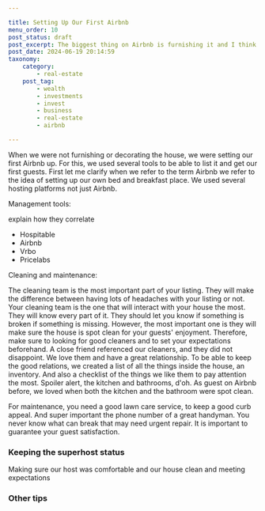 ```yaml
---

title: Setting Up Our First Airbnb
menu_order: 10
post_status: draft
post_excerpt: The biggest thing on Airbnb is furnishing it and I think we did a wonderful job.
post_date: 2024-06-19 20:14:59
taxonomy:
    category:
        - real-estate
    post_tag:
        - wealth
        - investments
        - invest
        - business
        - real-estate
        - airbnb

---
```

When we were not furnishing or decorating the house, we were setting our first Airbnb up. For this, we used several tools to be able to list it and get our first guests. First let me clarify when we refer to the term Airbnb we refer to the idea of setting up our own bed and breakfast place. We used several hosting platforms not just Airbnb.

Management tools:

explain how they correlate

- Hospitable
- Airbnb
- Vrbo
- Pricelabs

Cleaning and maintenance:

The cleaning team is the most important part of your listing. They will make the difference between having lots of headaches with your listing or not. Your cleaning team is the one that will interact with your house the most. They will know every part of it. They should let you know if something is broken if something is missing. However, the most important one is they will make sure the house is spot clean for your guests' enjoyment. Therefore, make sure to looking for good cleaners and to set your expectations beforehand. A close friend referenced our cleaners, and they did not disappoint. We love them and have a great relationship. To be able to keep the good relations, we created a list of all the things inside the house, an inventory. And also a checklist of the things we like them to pay attention the most. Spoiler alert, the kitchen and bathrooms, d'oh. As guest on Airbnb before, we loved when both the kitchen and the bathroom were spot clean. 

For maintenance, you need a good lawn care service, to keep a good curb appeal. And super important the phone number of a great handyman. You never know what can break that may need urgent repair. It is important to guarantee your guest satisfaction.

### Keeping the superhost status

Making sure our host was comfortable and our house clean and meeting expectations

### Other tips